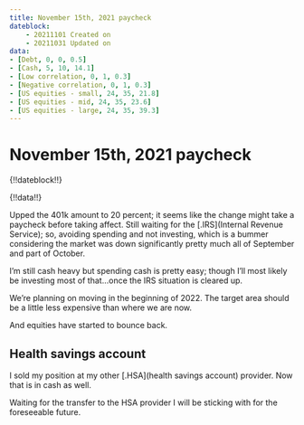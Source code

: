 ```yaml
---
title: November 15th, 2021 paycheck
dateblock:
    - 20211101 Created on
    - 20211031 Updated on
data:
- [Debt, 0, 0, 0.5]
- [Cash, 5, 10, 14.1]
- [Low correlation, 0, 1, 0.3]
- [Negative correlation, 0, 1, 0.3]
- [US equities - small, 24, 35, 21.8]
- [US equities - mid, 24, 35, 23.6]
- [US equities - large, 24, 35, 39.3]
---
```


# November 15th, 2021 paycheck

{!!dateblock!!}

{!!data!!}

Upped the 401k amount to 20 percent; it seems like the change might take a paycheck before taking affect. Still waiting for the [.IRS](Internal Revenue Service); so, avoiding spending and not investing, which is a bummer considering the market was down significantly pretty much all of September and part of October.

I’m still cash heavy but spending cash is pretty easy; though I’ll most likely be investing most of that...once the IRS situation is cleared up.

We’re planning on moving in the beginning of 2022. The target area should be a little less expensive than where we are now.

And equities have started to bounce back.

## Health savings account

I sold my position at my other [.HSA](health savings account) provider. Now that is in cash as well.

Waiting for the transfer to the HSA provider I will be sticking with for the foreseeable future.

